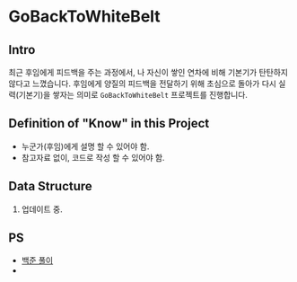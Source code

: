 # GoBackToWhiteBelt

## Intro

최근 후임에게 피드백을 주는 과정에서, 나 자신이 쌓인 연차에 비해 기본기가 탄탄하지 않다고 느꼈습니다.
후임에게 양질의 피드백을 전달하기 위해 초심으로 돌아가 다시 실력(기본기)을 쌓자는 의미로 `GoBackToWhiteBelt` 프로젝트를 진행합니다.



## Definition of "Know" in this Project

- 누군가(후임)에게 설명 할 수 있어야 함.
- 참고자료 없이, 코드로 작성 할 수 있어야 함.


## Data Structure

1. 업데이트 중.



## PS

- [백준 풀이](https://github.com/jeonghobak/GoBackToWhiteBelt/tree/main/PS)
- 

